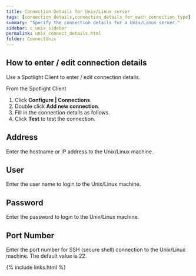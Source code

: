 ```yaml
---
title: Connection Details for Unix/Linux server
tags: [connection_details,connection_details_for_each_connection_type]
summary: "Specify the connection details for a Unix/Linux server."
sidebar: c_unix_sidebar
permalink: unix_connect_details.html
folder: ConnectUnix
---
```



## How to enter / edit connection details

Use a Spotlight Client to enter / edit connection details.

From the Spotlight Client

1.  Click **Configure \| Connections**.
2.  Double click **Add new connection**.
3.  Fill in the connection details as follows.
4.  Click **Test** to test the connection.


## Address
Enter the hostname or IP address to the Unix/Linux machine.

## User
Enter the user name to login to the Unix/Linux machine.

## Password
Enter the password to login to the Unix/Linux machine.

## Port Number
Enter the port number for SSH (secure shell) connection to the Unix/Linux machine. The default value is 22.


{% include links.html %}
